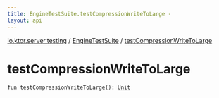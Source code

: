 ```yaml
---
title: EngineTestSuite.testCompressionWriteToLarge - 
layout: api
---
```


<div class='api-docs-breadcrumbs'><a href="../index.html">io.ktor.server.testing</a> / <a href="index.html">EngineTestSuite</a> / <a href="./test-compression-write-to-large.html">testCompressionWriteToLarge</a></div>

# testCompressionWriteToLarge

<div class="signature"><code><span class="keyword">fun </span><span class="identifier">testCompressionWriteToLarge</span><span class="symbol">(</span><span class="symbol">)</span><span class="symbol">: </span><a href="https://kotlinlang.org/api/latest/jvm/stdlib/kotlin/-unit/index.html"><span class="identifier">Unit</span></a></code></div>
